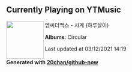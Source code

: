 ## Currently Playing on YTMusic

[<img align="left" width="100" src="https://lh3.googleusercontent.com/7vtOfRIxzleQQQZQGgc3Vc5yGc-3qcNaYjzgdk-wzWiu0N9L5LvibWQx8yYdP6Jmu30-DhWENXtGjxOxbw">](https://music.youtube.com/watch?v=FZq-0Omm22s)

엠씨더맥스 - 사계 (하루살이)

**Albums**: Circular

Last updated at 03/12/2021 14:19

#### Generated with [20chan/github-now](https://github.com/20chan/github-now)


<!--
**20chan/20chan** is a ✨ _special_ ✨ repository because its `README.md` (this file) appears on your GitHub profile.

Here are some ideas to get you started:

- 🔭 I’m currently working on ...
- 🌱 I’m currently learning ...
- 👯 I’m looking to collaborate on ...
- 🤔 I’m looking for help with ...
- 💬 Ask me about ...
- 📫 How to reach me: ...
- 😄 Pronouns: ...
- ⚡ Fun fact: ...
-->
